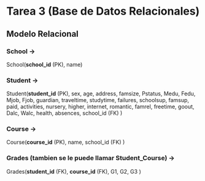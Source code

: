 # Tarea 3 (Base de Datos Relacionales)

## Modelo Relacional

### School →
School(**school_id** (PK), name)

### Student →

Student(**student_id** (PK), sex, age, address, famsize, Pstatus, Medu, Fedu, Mjob, Fjob, guardian, traveltime, studytime, failures, schoolsup, famsup, paid, activities, nursery, higher, internet, romantic, famrel, freetime, goout, Dalc, Walc, health, absences, school_id (FK) )

### Course →

Course(**course_id** (PK), name, school_id (FK) )

### Grades (tambien se le puede llamar Student_Course) →

Grades(**student_id** (FK), **course_id** (FK), G1, G2, G3 )